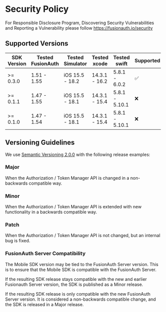 # Security Policy

For Responsible Disclosure Program, Discovering Security Vulnerabilities
 and Reporting a Vulnerability please follow https://fusionauth.io/security

## Supported Versions

| SDK Version  | Tested FusionAuth | Tested Simulator | Tested xcode  | Tested swift   | Supported          |
|--------------|-------------------|------------------|---------------|----------------|--------------------|
| \>= 0.3.0    | 1.51 - 1.55       | iOS 15.5 - 18.2  | 14.3.1 - 16.2 | 5.8.1 - 6.0.2  | :white_check_mark: |
| \>= 0.1.1    | 1.47 - 1.55       | iOS 15.5 - 18.1  | 14.3.1 - 15.4 | 5.8.1 - 5.10.1 | :x:                |
| \>= 0.1.0    | 1.47 - 1.54       | iOS 15.5 - 18.1  | 14.3.1 - 15.4 | 5.8.1 - 5.10.1 | :x:                |

## Versioning Guidelines

We use [Semantic Versioning 2.0.0](https://semver.org/) with the following release examples:

### Major

When the Authorization / Token Manager API is changed in a non-backwards compatible way.

### Minor

When the Authorization / Token Manager API is extended with new functionality in a backwards compatible way.

### Patch

When the Authorization / Token Manager API is not changed, but an internal bug is fixed.

### FusionAuth Server Compatibility

The Mobile SDK version may be tied to the FusionAuth Server version. This is to ensure that the Mobile SDK is compatible with the FusionAuth Server. 

If the resulting SDK release stays compatible with the new and earlier Fusionauth Server version, the SDK is published as a Minor release. 

If the resulting SDK release is only compatible with the new FusionAuth Server version. It is considered a non-backwards compatible change, and the SDK is released in a Major release.
